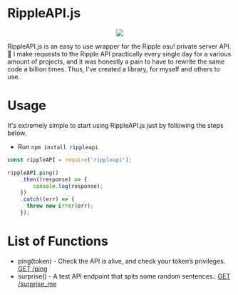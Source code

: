# RippleAPI.js
<p align="center">
<img src="https://suck.eggplants.org/3tk8ye.png" width:150px height:150px>
</p>
RippleAPI.js is an easy to use wrapper for the Ripple osu! private server API. 🎵 I make requests to the Ripple API practically every single day for a various amount of projects, and it was honestly a pain to have to rewrite the same code a billion times. Thus, I've created a library, for myself and others to use. 

# Usage
It's extremely simple to start using RippleAPI.js just by following the steps below.
* Run `npm install rippleapi`

```js
const rippleAPI = require('rippleapi');

rippleAPI.ping()
    .then((response) => {
        console.log(response);
    })
    .catch((err) => {
      throw new Error(err);
    });
```    
# List of Functions
* ping(token) - Check the API is alive, and check your token’s privileges. [GET /ping](http://docs.ripple.moe/docs/api/v1#get-%2Fping)
* surprise() - A test API endpoint that spits some random sentences.. [GET /surprise_me](http://docs.ripple.moe/docs/api/v1#get-%2Fsurprise_me)
